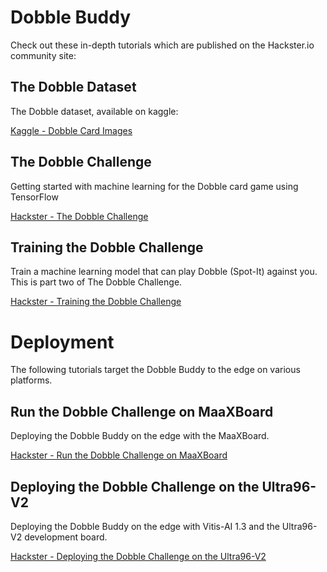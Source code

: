 # Dobble Buddy
Check out these in-depth tutorials which are published on the Hackster.io community site:

## The Dobble Dataset
The Dobble dataset, available on kaggle:

[Kaggle - Dobble Card Images](https://www.kaggle.com/grouby/dobble-card-images/data)

## The Dobble Challenge
Getting started with machine learning for the Dobble card game using TensorFlow

[Hackster - The Dobble Challenge](https://www.hackster.io/aidventure/the-dobble-challenge-93d57c)

## Training the Dobble Challenge
Train a machine learning model that can play Dobble (Spot-It) against you. This is part two of The Dobble Challenge.

[Hackster - Training the Dobble Challenge](https://www.hackster.io/aidventure/training-the-dobble-challenge-568854)


# Deployment
The following tutorials target the Dobble Buddy to the edge on various platforms.

## Run the Dobble Challenge on MaaXBoard
Deploying the Dobble Buddy on the edge with the MaaXBoard.

[Hackster  - Run the Dobble Challenge on MaaXBoard](https://www.hackster.io/aidventure/run-the-dobble-challenge-on-maaxboard-9cf300)

## Deploying the Dobble Challenge on the Ultra96-V2
Deploying the Dobble Buddy on the edge with Vitis-AI 1.3 and the Ultra96-V2 development board.

[Hackster  - Deploying the Dobble Challenge on the Ultra96-V2](https://www.hackster.io/aidventure/deploying-the-dobble-challenge-on-the-ultra96-v2-f5f78f)

